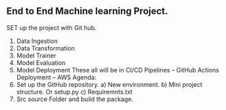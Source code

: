 ## End to End Machine learning Project.

SET up the project with Git hub.
1.	Data Ingestion
2.	Data Transformation
3.	Model Trainer
4.	Model Evaluation
5.	Model Deployment
These all will be in CI/CD Pipelines – GitHub Actions
Deployment – AWS
Agenda:
1.	Set up the GitHub repository.
a)	New environment.
b)	Mini project structure. Or setup.py
c)	Requiremnts.txt
2.	Src source Folder and build the package.
